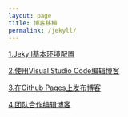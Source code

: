 ```yaml
---
layout: page
title: 博客移植
permalink: /jekyll/
---
```


[1.Jekyll基本环境配置]({{site.baseurl}}/jekyll/jekyll_setup) 

[2.使用Visual Studio Code编辑博客]({{site.baseurl}}/jekyll/jekyll_vscode)

[3.在Github Pages上发布博客]({{site.baseurl}}/jekyll/jekyll_post_github)

[4.团队合作编辑博客]()
